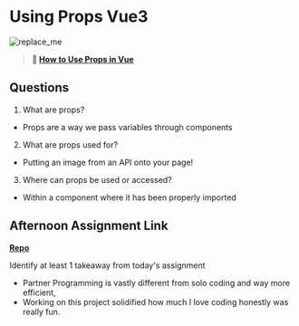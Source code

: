 # Using Props Vue3

![replace_me](https://codeworks.blob.core.windows.net/public/assets/img/illustrations/placeholder.svg)

> **📖 [How to Use Props in Vue](https://codeworksacademy.com/fs-student-guide/resources/wk6/02-Props)**

## Questions

1. What are props?
- Props are a way we pass variables through components 
2. What are props used for?
- Putting an image from an API onto your page!
3. Where can props be used or accessed?
- Within a component where it has been properly imported
## Afternoon Assignment Link

**[Repo](https://github.com/samwgit/revued-gifted)**

Identify at least 1 takeaway from today's assignment
- Partner Programming is vastly different from solo coding and way more efficient, 
- Working on this project solidified how much I love coding honestly was really fun.